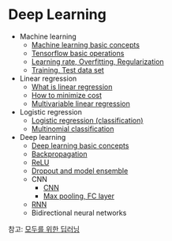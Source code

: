# Deep Learning

- Machine learning
  - [Machine learning basic concepts](https://github.com/jionchu/TIL/blob/master/Deep%20Learning/Machine%20learning%20basic%20concepts.md)
  - [Tensorflow basic operations](https://github.com/jionchu/TIL/blob/master/Deep%20Learning/Tensorflow%20basic%20operations.md)
  - [Learning rate, Overfitting, Regularization](https://github.com/jionchu/TIL/blob/master/Deep%20Learning/Learning%20rate,%20Overfitting,%20Regularization.md)
  - [Training, Test data set](https://github.com/jionchu/TIL/blob/master/Deep%20Learning/Training,%20Test%20data%20set.md)
- Linear regression
  - [What is linear regression](https://github.com/jionchu/TIL/blob/master/Deep%20Learning/Linear%20regression.md)
  - [How to minimize cost](https://github.com/jionchu/TIL/blob/master/Deep%20Learning/How%20to%20minimize%20cost.md)
  - [Multivariable linear regression](https://github.com/jionchu/TIL/blob/master/Deep%20Learning/Multivariable%20linear%20regression.md)
- Logistic regression
  - [Logistic regression (classification)](https://github.com/jionchu/TIL/blob/master/Deep%20Learning/Logistic%20regression%20(classification).md)
  - [Multinomial classification](https://github.com/jionchu/TIL/blob/master/Deep%20Learning/Multinomial%20classification.md)
- Deep learning
  - [Deep learning basic concepts](https://github.com/jionchu/TIL/blob/master/Deep%20Learning/Deep%20learning%20basic%20concepts.md)
  - [Backpropagation](https://github.com/jionchu/TIL/blob/master/Deep%20Learning/Backpropagation.md)
  - [ReLU](https://github.com/jionchu/TIL/blob/master/Deep%20Learning/ReLU.md)
  - [Dropout and model ensemble](https://github.com/jionchu/TIL/blob/master/Deep%20Learning/Dropout%20and%20model%20ensemble.md)
  - CNN
    - [CNN](https://github.com/jionchu/TIL/blob/master/Deep%20Learning/CNN.md)
    - [Max pooling, FC layer](https://github.com/jionchu/TIL/blob/master/Deep%20Learning/Max%20pooling,%20FC%20layer.md)
  - [RNN](https://github.com/jionchu/TIL/blob/master/Deep%20Learning/RNN.md)
  - Bidirectional neural networks

참고: [모두를 위한 딥러닝](https://www.youtube.com/watch?v=BS6O0zOGX4E&list=PLlMkM4tgfjnLSOjrEJN31gZATbcj_MpUm)